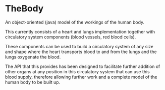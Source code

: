 # TheBody
An object-oriented (java) model of the workings of the human body.  

This currently consists of a heart and lungs implementation together with circulatory system components (blood vessels, red blood cells).  

These components can be used to build a circulatory system of any size and shape where the heart transports blood to and from the lungs and the lungs oxygenate the blood.  

The API that this provides has been designed to facilitate further addition of other organs at any position in this circulatory system that can use this blood supply, therefore allowing further work and a complete model of the human body to be built up.
